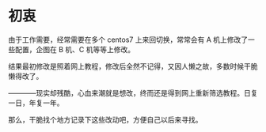 # 初衷

由于工作需要，经常需要在多个 centos7 上来回切换，常常会有 A 机上修改了一些配置，企图在 B 机、C 机等等上修改。

结果最初修改是照着网上教程，修改后全然不记得，又因人懒之故，多数时候干脆懒得改了。

————现实却残酷，心血来潮就是想改，终而还是得到网上重新筛选教程。日复一日，年复一年。

那么，干脆找个地方记录下这些改动吧，方便自己以后来寻找。
